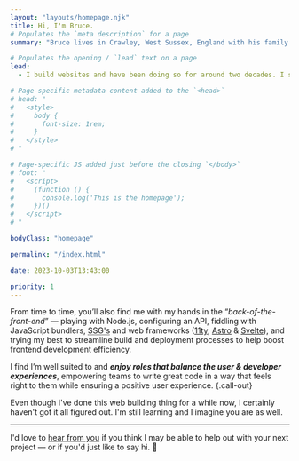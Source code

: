 ```yaml
---
layout: "layouts/homepage.njk"
title: Hi, I'm Bruce.
# Populates the `meta description` for a page
summary: "Bruce lives in Crawley, West Sussex, England with his family. He's a Frontend Web Developer & UI Engineer with nearly two decades of expertise in creating user-friendly websites."

# Populates the opening / `lead` text on a page
lead:
  - I build websites and have been doing so for around two decades. I specialise in the “<a href="https://bradfrost.com/blog/post/front-of-the-front-end-and-back-of-the-front-end-web-development/">front-of-the-front-end</a>”, the somewhat broad and fuzzy intersection between design and back-end engineering.

# Page-specific metadata content added to the `<head>`
# head: "
#   <style>
#     body {
#       font-size: 1rem;
#     }
#   </style>
# "

# Page-specific JS added just before the closing `</body>`
# foot: "
#   <script>
#     (function () {
#       console.log('This is the homepage');
#     })()
#   </script>
# "

bodyClass: "homepage"

permalink: "/index.html"

date: 2023-10-03T13:43:00

priority: 1
---
```


From time to time, you’ll also find me with my hands in the “*back-of-the-front-end*” &mdash; playing with Node.js, configuring an API, fiddling with JavaScript bundlers, <abbr title="Static site generators.">SSG's</abbr> and web frameworks ([11ty](https://www.11ty.dev/), [Astro](https://astro.build/) & [Svelte](https://svelte.dev/)), and trying my best to streamline build and deployment processes to help boost frontend development efficiency.

I find I’m well suited to and ***enjoy roles that balance the user & developer experiences***, empowering teams to write great code in a way that feels right to them while ensuring a positive user experience. {.call-out}

Even though I've done this web building thing for a while now, I certainly haven't got it all figured out. I'm still learning and I imagine you are as well.

---

I'd love to [hear from you](/contact) if you think I may be able to help out with your next project &mdash; or if you'd just like to say hi. 👋
